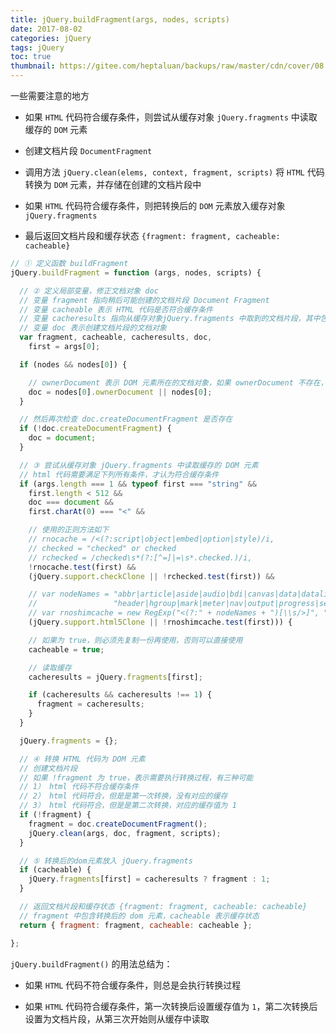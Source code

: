 ```yaml
---
title: jQuery.buildFragment(args, nodes, scripts)
date: 2017-08-02
categories: jQuery
tags: jQuery
toc: true
thumbnail: https://gitee.com/heptaluan/backups/raw/master/cdn/cover/08.jpg
---
```


一些需要注意的地方

<!--more-->

* 如果 `HTML` 代码符合缓存条件，则尝试从缓存对象 `jQuery.fragments` 中读取缓存的 `DOM` 元素

* 创建文档片段 `DocumentFragment`

* 调用方法 `jQuery.clean(elems, context, fragment, scripts)` 将 `HTML` 代码转换为 `DOM` 元素，并存储在创建的文档片段中

* 如果 `HTML` 代码符合缓存条件，则把转换后的 `DOM` 元素放入缓存对象 `jQuery.fragments`

* 最后返回文档片段和缓存状态 `{fragment: fragment, cacheable: cacheable}`

```js
// ① 定义函数 buildFragment
jQuery.buildFragment = function (args, nodes, scripts) {

  // ② 定义局部变量，修正文档对象 doc
  // 变量 fragment 指向稍后可能创建的文档片段 Document Fragment
  // 变量 cacheable 表示 HTML 代码是否符合缓存条件
  // 变量 cacheresults 指向从缓存对象jQuery.fragments 中取到的文档片段，其中包含了缓存的 DOM 元素
  // 变量 doc 表示创建文档片段的文档对象
  var fragment, cacheable, cacheresults, doc,
    first = args[0];

  if (nodes && nodes[0]) {

    // ownerDocument 表示 DOM 元素所在的文档对象，如果 ownerDocument 不存在，则假定 nodes[0] 为文档对象
    doc = nodes[0].ownerDocument || nodes[0];
  }

  // 然后再次检查 doc.createDocumentFragment 是否存在
  if (!doc.createDocumentFragment) {
    doc = document;
  }

  // ③ 尝试从缓存对象 jQuery.fragments 中读取缓存的 DOM 元素
  // html 代码需要满足下列所有条件，才认为符合缓存条件
  if (args.length === 1 && typeof first === "string" &&
    first.length < 512 &&
    doc === document &&
    first.charAt(0) === "<" &&

    // 使用的正则方法如下
    // rnocache = /<(?:script|object|embed|option|style)/i,
    // checked = "checked" or checked
    // rchecked = /checked\s*(?:[^=]|=\s*.checked.)/i,
    !rnocache.test(first) &&
    (jQuery.support.checkClone || !rchecked.test(first)) &&

    // var nodeNames = "abbr|article|aside|audio|bdi|canvas|data|datalist|details|figcaption|figure|footer|" +  
    //                 "header|hgroup|mark|meter|nav|output|progress|section|summary|time|video";  
    // var rnoshimcache = new RegExp("<(?:" + nodeNames + ")[\\s/>]", "i");  
    (jQuery.support.html5Clone || !rnoshimcache.test(first))) {

    // 如果为 true，则必须先复制一份再使用，否则可以直接使用
    cacheable = true;

    // 读取缓存
    cacheresults = jQuery.fragments[first];

    if (cacheresults && cacheresults !== 1) {
      fragment = cacheresults;
    }
  }

  jQuery.fragments = {};

  // ④ 转换 HTML 代码为 DOM 元素
  // 创建文档片段
  // 如果 !fragment 为 true，表示需要执行转换过程，有三种可能
  // 1） html 代码不符合缓存条件
  // 2） html 代码符合，但是是第一次转换，没有对应的缓存
  // 3） html 代码符合，但是是第二次转换，对应的缓存值为 1
  if (!fragment) {
    fragment = doc.createDocumentFragment();
    jQuery.clean(args, doc, fragment, scripts);
  }

  // ⑤ 转换后的dom元素放入 jQuery.fragments
  if (cacheable) {
    jQuery.fragments[first] = cacheresults ? fragment : 1;
  }

  // 返回文档片段和缓存状态 {fragment: fragment, cacheable: cacheable}
  // fragment 中包含转换后的 dom 元素，cacheable 表示缓存状态
  return { fragment: fragment, cacheable: cacheable };

};
```

`jQuery.buildFragment()` 的用法总结为：

* 如果 `HTML` 代码不符合缓存条件，则总是会执行转换过程

* 如果 `HTML` 代码符合缓存条件，第一次转换后设置缓存值为 `1`，第二次转换后设置为文档片段，从第三次开始则从缓存中读取

